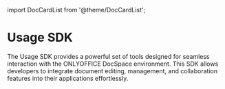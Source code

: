 import DocCardList from '@theme/DocCardList';

# Usage SDK

The Usage SDK provides a powerful set of tools designed for seamless interaction with the ONLYOFFICE DocSpace environment. This SDK allows developers to integrate document editing, management, and collaboration features into their applications effortlessly.

<DocCardList />
